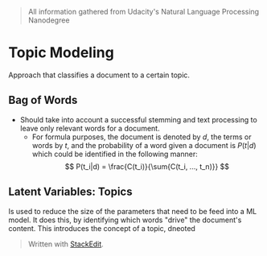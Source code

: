> All information gathered from Udacity's Natural Language Processing Nanodegree

# Topic Modeling

Approach that classifies a document to a certain topic. 

## Bag of Words

- Should take into account a successful stemming and text processing to leave only relevant words for a document. 
	- For formula purposes, the document is denoted by $d$, the terms or words by $t$, and the probability of a word given a document is $P(t|d)$ which could be identified in the following manner: 
$$
P(t_i|d) = \frac{C(t_i)}{\sum{C(t_i, ..., t_n)}}
$$

## Latent Variables: Topics

Is used to reduce the size of the parameters that need to be feed into a ML model. It does this, by identifying which words "drive" the document's content. This introduces the concept of a topic, dneoted 

> Written with [StackEdit](https://stackedit.io/).
<!--stackedit_data:
eyJoaXN0b3J5IjpbMTc1MjA3MTA2MSwyMTQ0NDY0NTE3LC0xNz
k2ODg2NTAxLC0xNzgyNzA2NjIxXX0=
-->
